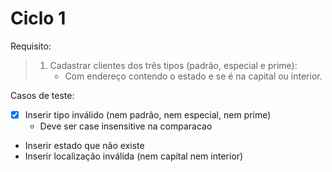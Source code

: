 # Ciclo 1 

Requisito: 

> 1. Cadastrar clientes dos três tipos (padrão, especial e prime):
>    - Com endereço contendo o estado e se é na capital ou interior. 

Casos de teste: 
- [x] Inserir tipo inválido (nem padrão, nem especial, nem prime)
    - Deve ser case insensitive na comparacao
- Inserir estado que não existe
- Inserir localização inválida (nem capital nem interior)


